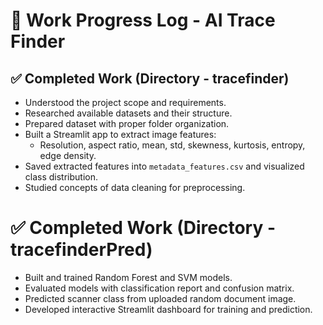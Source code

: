 # 📝 Work Progress Log - AI Trace Finder

## ✅ Completed Work (Directory - tracefinder)
- Understood the project scope and requirements.  
- Researched available datasets and their structure.  
- Prepared dataset with proper folder organization.  
- Built a Streamlit app to extract image features:
  - Resolution, aspect ratio, mean, std, skewness, kurtosis, entropy, edge density.  
- Saved extracted features into `metadata_features.csv` and visualized class distribution.  
- Studied concepts of data cleaning for preprocessing.  

# ✅ Completed Work (Directory - tracefinderPred)
- Built and trained Random Forest and SVM models.
- Evaluated models with classification report and confusion matrix.
- Predicted scanner class from uploaded random document image.
- Developed interactive Streamlit dashboard for training and prediction.
